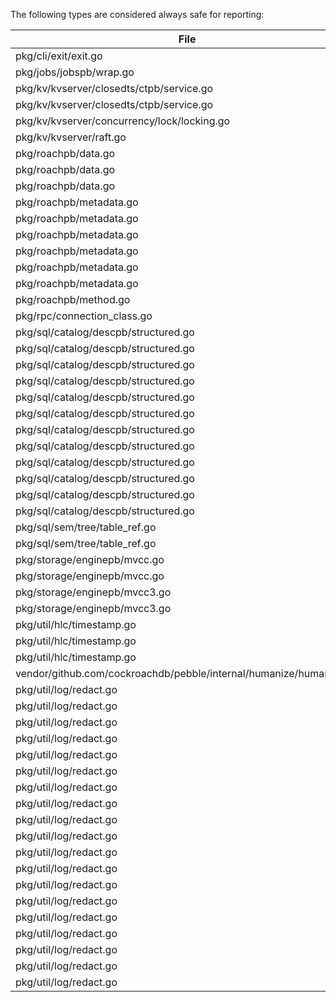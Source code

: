 The following types are considered always safe for reporting:

File | Type
--|--
pkg/cli/exit/exit.go | `Code`
pkg/jobs/jobspb/wrap.go | `Type`
pkg/kv/kvserver/closedts/ctpb/service.go | `LAI`
pkg/kv/kvserver/closedts/ctpb/service.go | `SeqNum`
pkg/kv/kvserver/concurrency/lock/locking.go | `WaitPolicy`
pkg/kv/kvserver/raft.go | `SnapshotRequest_Type`
pkg/roachpb/data.go | `LeaseSequence`
pkg/roachpb/data.go | `ReplicaChangeType`
pkg/roachpb/data.go | `TransactionStatus`
pkg/roachpb/metadata.go | `NodeID`
pkg/roachpb/metadata.go | `RangeGeneration`
pkg/roachpb/metadata.go | `RangeID`
pkg/roachpb/metadata.go | `ReplicaID`
pkg/roachpb/metadata.go | `ReplicaType`
pkg/roachpb/metadata.go | `StoreID`
pkg/roachpb/method.go | `Method`
pkg/rpc/connection_class.go | `ConnectionClass`
pkg/sql/catalog/descpb/structured.go | `ColumnID`
pkg/sql/catalog/descpb/structured.go | `ConstraintType`
pkg/sql/catalog/descpb/structured.go | `ConstraintValidity`
pkg/sql/catalog/descpb/structured.go | `DescriptorMutation_Direction`
pkg/sql/catalog/descpb/structured.go | `DescriptorMutation_State`
pkg/sql/catalog/descpb/structured.go | `DescriptorState`
pkg/sql/catalog/descpb/structured.go | `DescriptorVersion`
pkg/sql/catalog/descpb/structured.go | `FamilyID`
pkg/sql/catalog/descpb/structured.go | `ID`
pkg/sql/catalog/descpb/structured.go | `IndexDescriptorVersion`
pkg/sql/catalog/descpb/structured.go | `IndexID`
pkg/sql/catalog/descpb/structured.go | `MutationID`
pkg/sql/sem/tree/table_ref.go | `ColumnID`
pkg/sql/sem/tree/table_ref.go | `ID`
pkg/storage/enginepb/mvcc.go | `TxnEpoch`
pkg/storage/enginepb/mvcc.go | `TxnSeq`
pkg/storage/enginepb/mvcc3.go | `*MVCCStats`
pkg/storage/enginepb/mvcc3.go | `MVCCStatsDelta`
pkg/util/hlc/timestamp.go | `ClockTimestamp`
pkg/util/hlc/timestamp.go | `LegacyTimestamp`
pkg/util/hlc/timestamp.go | `Timestamp`
vendor/github.com/cockroachdb/pebble/internal/humanize/humanize.go | `FormattedString`
pkg/util/log/redact.go | `reflect.TypeOf(123)`
pkg/util/log/redact.go | `reflect.TypeOf(Channel(0))`
pkg/util/log/redact.go | `reflect.TypeOf(complex128(0))`
pkg/util/log/redact.go | `reflect.TypeOf(complex64(0))`
pkg/util/log/redact.go | `reflect.TypeOf(encodingtype.T(0))`
pkg/util/log/redact.go | `reflect.TypeOf(float32(0))`
pkg/util/log/redact.go | `reflect.TypeOf(float64(0))`
pkg/util/log/redact.go | `reflect.TypeOf(int16(0))`
pkg/util/log/redact.go | `reflect.TypeOf(int32(0))`
pkg/util/log/redact.go | `reflect.TypeOf(int64(0))`
pkg/util/log/redact.go | `reflect.TypeOf(int8(0))`
pkg/util/log/redact.go | `reflect.TypeOf(os.Interrupt)`
pkg/util/log/redact.go | `reflect.TypeOf(time.Duration(0))`
pkg/util/log/redact.go | `reflect.TypeOf(time.Time{})`
pkg/util/log/redact.go | `reflect.TypeOf(true)`
pkg/util/log/redact.go | `reflect.TypeOf(uint16(0))`
pkg/util/log/redact.go | `reflect.TypeOf(uint32(0))`
pkg/util/log/redact.go | `reflect.TypeOf(uint64(0))`
pkg/util/log/redact.go | `reflect.TypeOf(uint8(0))`
